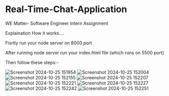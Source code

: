 # Real-Time-Chat-Application
WE Matter- Software Engineer Intern Assignment

Explaination How it works....

Fisrtly run your node server on 8000 port

After running node server run your index.html file (which runs on 5500 port)

Then follow these steps:-


![Screenshot 2024-10-25 151954](https://github.com/user-attachments/assets/ee83907a-0df9-45fa-ba6a-2011eebf8a9a)
![Screenshot 2024-10-25 152004](https://github.com/user-attachments/assets/5b7d441d-b339-4cda-94d4-379c5cb66381)
![Screenshot 2024-10-25 152155](https://github.com/user-attachments/assets/be0c3822-4a19-432a-af19-b99cd3a3b454)
![Screenshot 2024-10-25 152207](https://github.com/user-attachments/assets/eeb780b9-9da2-40cd-9fc1-5017dce5fb10)
![Screenshot 2024-10-25 152221](https://github.com/user-attachments/assets/5234244a-8701-4396-ac73-bd73f8b1c902)
![Screenshot 2024-10-25 152227](https://github.com/user-attachments/assets/7a44944c-5077-4685-8c5c-ceafc4c282e7)
![Screenshot 2024-10-25 152242](https://github.com/user-attachments/assets/5a7ec6ed-4fdc-4dc1-a36f-30392dce07a9)
![Screenshot 2024-10-25 152251](https://github.com/user-attachments/assets/fc8abf47-d195-40eb-8290-2d88e6e0eda7)
